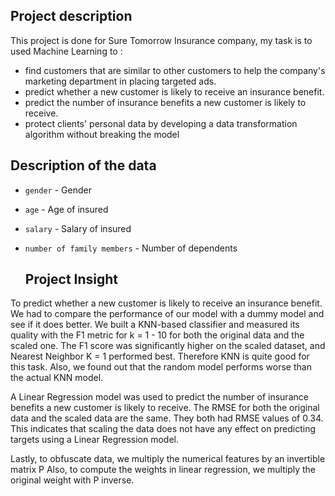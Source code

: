 ## Project description

This project is done for Sure Tomorrow Insurance company, my task is to used Machine Learning to :

- find customers that are similar to other customers to help the company's marketing department in placing targeted ads.
- predict whether a new customer is likely to receive an insurance benefit.
- predict the number of insurance benefits a new customer is likely to receive.
- protect clients' personal data by developing a data transformation algorithm without breaking the model

## Description of the data

- `gender` - Gender
- `age` - Age of insured
- `salary` - Salary of insured
- `number of family members` - Number of dependents

  ## **Project Insight**

To predict whether a new customer is likely to receive an insurance benefit. We had to compare the performance of our model with a dummy model and see if it does better. We built a KNN-based classifier and measured its quality with the F1 metric for k = 1 - 10 for both the original data and the scaled one. The F1 score was significantly higher on the scaled dataset, and Nearest Neighbor K = 1 performed best. Therefore KNN is quite good for this task. Also, we found out that the random model performs worse than the actual KNN model.

A Linear Regression model was used to predict the number of insurance benefits a new customer is likely to receive. The RMSE for both the original data and the scaled data are the same. They both had RMSE values of 0.34. This indicates that scaling the data does not have any effect on predicting targets using a Linear Regression model.

Lastly, to obfuscate data, we multiply the numerical features by an invertible matrix P Also, to compute the weights in linear regression, we multiply the original weight with P inverse.


